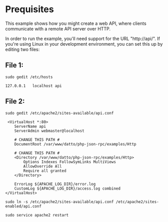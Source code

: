 # Prequisites

This example shows how you might create a web API, where clients communicate
with a remote API server over HTTP.

In order to run the example, you'll need support for the URL "http://api/".
If you're using Linux in your development environment, you can set this up
by editing two files:

## File 1:

`sudo gedit /etc/hosts`
```
127.0.0.1   localhost api
```

## File 2:

`sudo gedit /etc/apache2/sites-available/api.conf`
```
 <VirtualHost *:80>
	ServerName api
	ServerAdmin webmaster@localhost

	# CHANGE THIS PATH #
	DocumentRoot /var/www/datto/php-json-rpc/examples/Http

	# CHANGE THIS PATH #
	<Directory /var/www/datto/php-json-rpc/examples/Http>
		Options Indexes FollowSymLinks MultiViews
		AllowOverride All
		Require all granted
	</Directory>

	ErrorLog ${APACHE_LOG_DIR}/error.log
	CustomLog ${APACHE_LOG_DIR}/access.log combined
</VirtualHost>
```

`sudo ln -s /etc/apache2/sites-available/api.conf /etc/apache2/sites-enabled/api.conf`

`sudo service apache2 restart`
